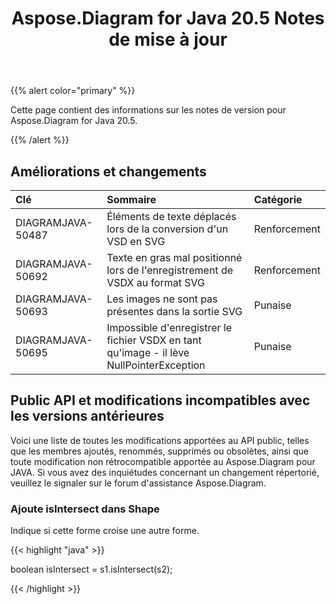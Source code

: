 ﻿---
title: Aspose.Diagram for Java 20.5 Notes de mise à jour
type: docs
weight: 30
url: /fr/java/aspose-diagram-for-java-20-5-release-notes/
---
{{% alert color="primary" %}} 

Cette page contient des informations sur les notes de version pour Aspose.Diagram for Java 20.5.

{{% /alert %}} 
## **Améliorations et changements**

|**Clé**|**Sommaire**|**Catégorie**|
|:- |:- |:- |
|DIAGRAMJAVA-50487|Éléments de texte déplacés lors de la conversion d'un VSD en SVG|Renforcement|
|DIAGRAMJAVA-50692|Texte en gras mal positionné lors de l'enregistrement de VSDX au format SVG|Renforcement|
|DIAGRAMJAVA-50693|Les images ne sont pas présentes dans la sortie SVG|Punaise|
|DIAGRAMJAVA-50695|Impossible d'enregistrer le fichier VSDX en tant qu'image - il lève NullPointerException|Punaise|
## **Public API et modifications incompatibles avec les versions antérieures**
Voici une liste de toutes les modifications apportées au API public, telles que les membres ajoutés, renommés, supprimés ou obsolètes, ainsi que toute modification non rétrocompatible apportée au Aspose.Diagram pour JAVA. Si vous avez des inquiétudes concernant un changement répertorié, veuillez le signaler sur le forum d'assistance Aspose.Diagram.
### **Ajoute isIntersect dans Shape**
Indique si cette forme croise une autre forme.

{{< highlight "java" >}}

 boolean isIntersect = s1.isIntersect(s2);

{{< /highlight >}}
